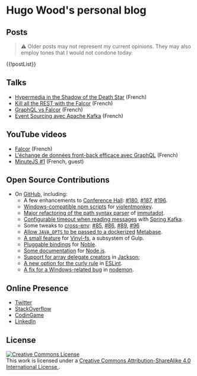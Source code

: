 # Hugo Wood's personal blog

## Posts

> ⚠ Older posts may not represent my current opinions. They may also employ tones that I would not condone today.

{{!postList}}

## Talks

- [Hypermedia in the Shadow of the Death Star](https://www.youtube.com/watch?v=_TcBu40PyJY) (French)
- [Kill all the REST with the Falcor](https://www.youtube.com/watch?v=woOg4UyNHn8) (French)
- [GraphQL vs Falcor](https://www.youtube.com/watch?v=HJuOC2WFNDs) (French)
- [Event Sourcing avec Apache Kafka](https://www.youtube.com/watch?v=pqw_8rDw4Yw) (French)

## YouTube videos

- [Falcor](https://www.youtube.com/watch?v=uj30Duv0SZM) (French)
- [L'échange de données front-back efficace avec GraphQL](https://www.youtube.com/watch?v=BBGbKDX_xe4) (French)
- [MinuteJS #1](https://www.youtube.com/watch?v=-yDsLsFj5H8) (French, guest)

## Open Source Contributions

- On [GitHub](https://github.com/pulls?q=is%3Apr+author%3Ahgwood+), including:
  - A few enhancements to [Conference Hall](https://github.com/bpetetot/conference-hall): [#180](https://github.com/bpetetot/conference-hall/pulls/180), [#187](https://github.com/bpetetot/conference-hall/pulls/187), [#196](https://github.com/bpetetot/conference-hall/pulls/196).
  - [Windows-compatible npm scripts](https://github.com/violentmonkey/violentmonkey/pulls/216) for [violentmonkey](https://github.com/violentmonkey/violentmonkey).
  - [Major refactoring of the path syntax parser](https://github.com/Zenika/immutadot/pull/115) of [immutadot](https://github.com/Zenika/immutadot). 
  - [Configurable timeout when reading messages](https://github.com/spring-projects/spring-kafka/pull/381) with [Spring Kafka](https://github.com/spring-projects/spring-kafka).
  - Some tweaks to [cross-env](https://github.com/kentcdodds/cross-env): [#85](https://github.com/kentcdodds/cross-env/pull/85), [#86](https://github.com/kentcdodds/cross-env/pull/86), [#89](https://github.com/kentcdodds/cross-env/pull/89), [#96](https://github.com/kentcdodds/cross-env/pull/96)
  - [Allow `JAVA_OPTS` to be passed to a dockerized](https://github.com/metabase/metabase/pull/3884) [Metabase](https://github.com/metabase/metabase).
  - [A small feature](https://github.com/gulpjs/vinyl-fs/pull/168) for [Vinyl-fs](https://github.com/gulpjs/vinyl-fs), a subsystem of Gulp.
  - [Pluggable bindings](https://github.com/sandeepmistry/noble/pull/366) for [Noble](https://github.com/sandeepmistry/noble).
  - [Some documentation](https://github.com/nodejs/node/pull/5331) for [Node.js](https://github.com/nodejs/node).
  - [Support for array delegate creators](https://github.com/FasterXML/jackson-databind/pull/1010) in [Jackson](https://github.com/FasterXML/jackson-databind);
  - [A new option for the curly rule](https://github.com/eslint/eslint/pull/1825) in [ESLint](https://github.com/eslint/eslint).
  - [A fix for a Windows-related bug](https://github.com/remy/nodemon/pull/492) in [nodemon](https://github.com/remy/nodemon).

## Online Presence

- [Twitter](https://twitter.com/mercury_wood)
- [StackOverflow](http://stackoverflow.com/users/1067260/hugo-wood)
- [CodinGame](https://www.codingame.com/profile/59b9867e5773dbbf711dc3b37c5ca974243451)
- [LinkedIn](https://fr.linkedin.com/in/hgwood)

## License

<a rel="license" href="http://creativecommons.org/licenses/by-sa/4.0/">
  <img alt="Creative Commons License" style="border-width:0" src="https://i.creativecommons.org/l/by-sa/4.0/88x31.png" />
</a>
<br />
This work is licensed under a
<a rel="license" href="http://creativecommons.org/licenses/by-sa/4.0/">
  Creative Commons Attribution-ShareAlike 4.0 International License
</a>.

